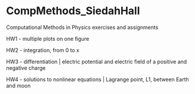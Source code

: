 # CompMethods_SiedahHall
Computational Methods in Physics exercises and assignments

HW1 - multiple plots on one figure

HW2 - integration, from 0 to x

HW3 - differentiation | electric potential and electric field of a positive and negative charge

HW4 - solutions to nonlinear equations | Lagrange point, L1, between Earth and moon
